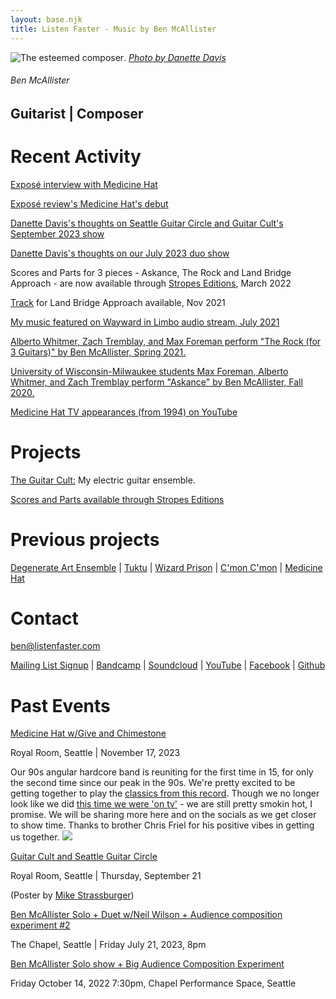 ```yaml
---
layout: base.njk
title: Listen Faster - Music by Ben McAllister
---
```



<div id="home-header">

![The esteemed composer](/main/img/ben-danette-piano-bw.png).
[*Photo by Danette Davis*](https://www.danettedavis.com/)
###### Ben McAllister

## Guitarist | Composer

</div>

<div id="home-body">



# Recent Activity

[Exposé interview with Medicine Hat](http://expose.org/index.php/articles/display/from-backwards-brubeck-to-stage-diving-the-medicine-hat-interview-2.html)

[Exposé review's Medicine Hat's debut](http://expose.org/index.php/articles/display/medicine-hat-medicine-hat-2.html)

[Danette Davis's thoughts on Seattle Guitar Circle and Guitar Cult's September 2023 show](https://www.danettedavis.com/journal-silent-girl-with-the-camera/2023/9/23/sweet-dreams-and-wonderous-chaos)

[Danette Davis's thoughts on our July 2023 duo show](https://www.danettedavis.com/journal-silent-girl-with-the-camera/2023/7/23/stereophonic-sound)

Scores and Parts for 3 pieces - Askance, The Rock and Land Bridge Approach - are now available through [Stropes Editions](https://www.stropes.com/ben-mcallister/), March 2022

[Track](https://listenfastermusic.bandcamp.com/track/land-bridge-approach-for-3-guitars) for Land Bridge Approach available, Nov 2021

[My music featured on Wayward in Limbo audio stream, July 2021](https://www.listenfaster.com/main/wayward-in-limbo-series-july-2021-liner-notes/)

[Alberto Whitmer, Zach Tremblay, and Max Foreman perform "The Rock (for 3 Guitars)" by Ben McAllister, Spring 2021.](https://www.youtube.com/watch?v=2M7vOIHOeeU)

[University of Wisconsin-Milwaukee students Max Foreman, Alberto Whitmer, and Zach Tremblay perform "Askance" by Ben McAllister, Fall 2020.](https://www.youtube.com/watch?v=hmvI6H64SPI)

[Medicine Hat TV appearances (from 1994)  on YouTube](https://www.youtube.com/playlist?list=PL8HqEsHojIXPM3Nn-1xxiXzWyiu_Mn-T6)

# Projects

[The Guitar Cult:](https://www.theguitarcult.com/) My electric guitar ensemble.

[Scores and Parts available through Stropes Editions](https://www.stropes.com/ben-mcallister/)


# Previous projects

[Degenerate Art Ensemble](https://www.degenerateartensemble.com/) | [Tuktu](https://listenfastermusic.bandcamp.com/album/qayaq-1) | [Wizard Prison](https://wizardprison.bandcamp.com/) | [C'mon C'mon](https://cmoncmon.bandcamp.com/) | [Medicine Hat](https://listenfastermusic.bandcamp.com/album/medicine-hat)

# Contact

ben@listenfaster.com

[Mailing List Signup](http://eepurl.com/bbcGMr) | [Bandcamp](https://listenfastermusic.bandcamp.com/) | [Soundcloud](https://soundcloud.com/listenfaster/) | [YouTube](https://www.youtube.com/channel/UCWBSD3mHhaImuKrzbQ0zHQA) | [Facebook](https://www.facebook.com/ben.mcallister) | [Github](https://github.com/benmca/)

# Past Events

[Medicine Hat w/Give and Chimestone]() 

Royal Room, Seattle | November 17, 2023 

Our 90s angular hardcore band is reuniting for the first time in 15, for only the second time since our peak in the 90s. We're pretty excited to be getting together to play the [classics from this record](https://listenfastermusic.bandcamp.com/album/medicine-hat). Though we no longer look like we did [this time we were 'on tv'](https://www.youtube.com/watch?v=ZHGJb1pCbWk) - we are still pretty smokin hot, I promise. We will be sharing more here and on the socials as we get closer to show time. Thanks to brother Chris Friel for his positive vibes in getting us together. 
[![](/main/img/GC-Royal-Room-FB-header.png)](https://www.strangertickets.com/events/141872098/guitar-cultseattle-guitar-circle)

[Guitar Cult and Seattle Guitar Circle](https://www.strangertickets.com/events/141872098/guitar-cultseattle-guitar-circle)

Royal Room, Seattle | Thursday, September 21

(Poster by [Mike Strassburger](https://mikestrassburger.com/))

[Ben McAllister Solo + Duet w/Neil Wilson + Audience composition experiment #2](https://www.waywardmusic.org/?p=7643)

The Chapel, Seattle | Friday July 21, 2023, 8pm

[Ben McAllister Solo show + Big Audience Composition Experiment](https://www.waywardmusic.org/?p=7086)

Friday October 14, 2022 7:30pm, Chapel Performance Space, Seattle

</div>


